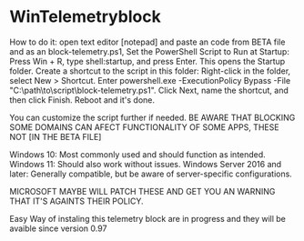 # WinTelemetryblock
How to do it:
open text editor [notepad] and paste an code from BETA file and as an block-telemetry.ps1, Set the PowerShell Script to Run at Startup:
Press Win + R, type shell:startup, and press Enter. This opens the Startup folder.
    Create a shortcut to the script in this folder:
        Right-click in the folder, select New > Shortcut.
        Enter powershell.exe -ExecutionPolicy Bypass -File "C:\path\to\script\block-telemetry.ps1".
        Click Next, name the shortcut, and then click Finish.
Reboot and it's done.

You can customize the script further if needed. 
BE AWARE THAT BLOCKING SOME DOMAINS CAN AFECT FUNCTIONALITY OF SOME APPS, THESE NOT [IN THE BETA FILE]

Windows 10: Most commonly used and should function as intended.
Windows 11: Should also work without issues.
Windows Server 2016 and later: Generally compatible, but be aware of server-specific configurations.


MICROSOFT MAYBE WILL PATCH THESE AND GET YOU AN WARNING THAT IT'S AGAINTS THEIR POLICY.


Easy Way of instaling this telemetry block are in progress and they will be avaible since version 0.97
